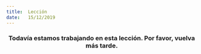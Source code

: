 ```yaml
---
title:  Lección
date:   15/12/2019
---
```


### <center>Todavía estamos trabajando en esta lección. Por favor, vuelva más tarde.</center>